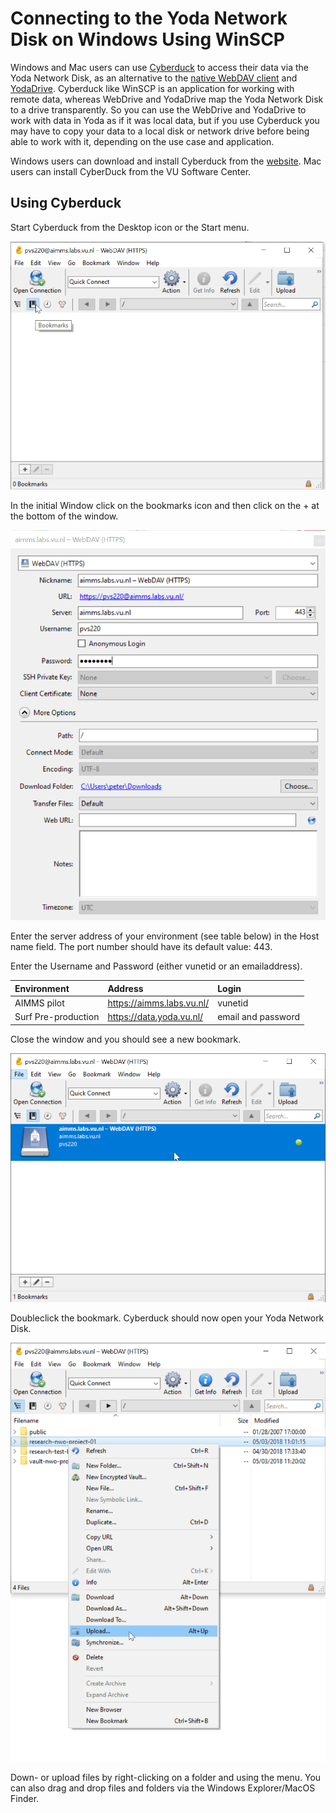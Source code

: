# Connecting to the Yoda Network Disk on Windows Using WinSCP

Windows and Mac users can use [Cyberduck](https://cyberduck.io/) to access their data via the Yoda Network Disk,
as an alternative to the [native WebDAV client](yoda-disk-windowsnative.md) and
[YodaDrive](yoda-disk-yodadrive.md). Cyberduck like WinSCP is an application for working with remote data,
whereas WebDrive and YodaDrive map the Yoda Network Disk to a drive transparently. So you can
use the WebDrive and YodaDrive to work with data in Yoda as if it was local data, but if you use
Cyberduck you may have to copy your data to a local disk or network drive before being able to work with it,
depending on the use case and application.

Windows users can download and install Cyberduck from the [website](https://cyberduck.io/download/). Mac users can install CyberDuck from the VU Software Center. 

## Using Cyberduck

Start Cyberduck from the Desktop icon or the Start menu.

![alt text](screenshots/screenshot-cyberduck-start.png "Screenshot Cyberduck: start")

In the initial Window click on the bookmarks icon and then click on the + at the bottom of the window.

![alt text](screenshots/screenshot-cyberduck-connectfolder.png "Screenshot Cyberduck: settings")

Enter the server address of your environment (see table below) in the Host name field. The port number should have its default value: 443.

Enter the Username and Password (either vunetid or an emailaddress).

| Environment          | Address | Login                  |
|:-------------------- |:------------|:-------------------------|
| AIMMS pilot | https://aimms.labs.vu.nl/ | vunetid | 
| Surf Pre-production | https://data.yoda.vu.nl/ | email and password |

Close the window and you should see a new bookmark.

![alt text](screenshots/screenshot-cyberduck-bookmark.png "Screenshot Cyberduck: bookmark")

Doubleclick the bookmark. Cyberduck should now open your Yoda Network Disk.

![alt text](screenshots/screenshot-cyberduck-contextmenu.png "Screenshot Cyberduck: menu")

Down- or upload files by right-clicking on a folder and using the menu. You can also drag and drop files and folders via the Windows Explorer/MacOS Finder.
